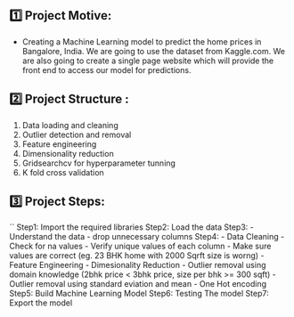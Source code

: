## 1️⃣ Project Motive:
- Creating a Machine Learning model to predict the home prices in Bangalore, India. We are going to use the dataset from Kaggle.com. We are also going to create a single page website which will provide the front end to access our model for predictions.

## 2️⃣ Project Structure : 
1. Data loading and cleaning
2. Outlier detection and removal
3. Feature engineering
4. Dimensionality reduction
5. Gridsearchcv for hyperparameter tunning
6. K fold cross validation

## 3️⃣ Project Steps:
``
Step1: Import the required libraries
Step2: Load the data
Step3: - Understand the data
       - drop unnecessary columns
Step4: - Data Cleaning
        - Check for na values
        - Verify unique values of each column
        - Make sure values are correct (eg. 23 BHK home with 2000 Sqrft size is worng)
        - Feature Engineering
        - Dimesionality Reduction
        - Outlier removal using domain knowledge (2bhk price < 3bhk price, size per bhk >= 300 sqft)
        - Outlier removal using standard eviation and mean
        - One Hot encoding
Step5: Build Machine Learning Model
Step6: Testing The model
Step7: Export the model
```
